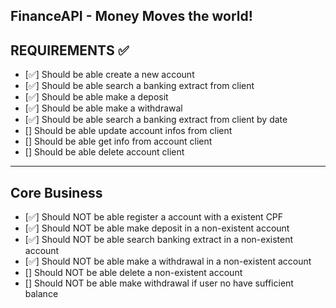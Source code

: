 ## FinanceAPI - Money Moves the world!

## REQUIREMENTS ✅

- [✅] Should be able create a new account
- [✅] Should be able search a banking extract from client
- [✅] Should be able make a deposit
- [✅] Should be able make a withdrawal
- [✅] Should be able search a banking extract from client by date
- [] Should be able update account infos from client
- [] Should be able get info from account client
- [] Should be able delete account client

<hr>

## Core Business

- [✅] Should NOT be able register a account with a existent CPF
- [✅] Should NOT be able make deposit in a non-existent account
- [✅] Should NOT be able search banking extract in a non-existent account
- [✅] Should NOT be able make a withdrawal in a non-existent account
- [] Should NOT be able delete a non-existent account
- [] Should NOT be able make withdrawal if user no have sufficient balance